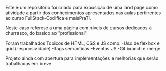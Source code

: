 Este é um repositório foi criado para exposiçao de uma land page como atividade a partir dos conhecimentos apresentados nas aulas pertinentes ao curso FullStack-Codifica e maisPraTi.

Neste caso referese a uma página com níveis de cursos dedicados à churrasco, do basico ao "profissional".

Foram trabalhados Topicos de HTML, CSS e JS como:
-Uso de flexbox e grid (responsividade)
-Tags semanticas
-Eventos JS
-Git branch e merge

Projeto ainda com abertura para implementações e melhorias que serão trabalhadas em breve.
